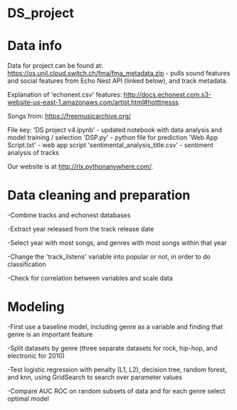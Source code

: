 # DS_project

# Data info
Data for project can be found at: https://os.unil.cloud.switch.ch/fma/fma_metadata.zip - pulls sound features and social features from Echo Nest API (linked below), and track metadata.

Explanation of 'echonest.csv' features: http://docs.echonest.com.s3-website-us-east-1.amazonaws.com/artist.html#hotttnesss.

Songs from: https://freemusicarchive.org/

File key:
'DS project v4.ipynb' - updated notebook with data analysis and model training / selection
'DSP.py' - python file for prediction
'Web App Script.txt' - web app script
'sentimental_analysis_title.csv' - sentiment analysis of tracks

Our website is at http://rlx.pythonanywhere.com/. 

# Data cleaning and preparation
-Combine tracks and echonest databases

-Extract year released from the track release date

-Select year with most songs, and genres with most songs within that year 

-Change the 'track_listens' variable into popular or not, in order to do classification

-Check for correlation between variables and scale data

# Modeling
-First use a baseline model, including genre as a variable and finding that genre is an important feature

-Split datasets by genre (three separate datasets for rock, hip-hop, and electronic for 2010)

-Test logistic regression with penalty (L1, L2), decision tree, random forest, and knn, using GridSearch to search over parameter values

-Compare AUC ROC on random subsets of data and for each genre select optimal model
